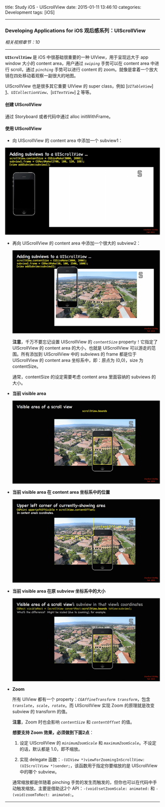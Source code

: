 title: Study iOS - UIScrollView
date: 2015-01-11 13:46:10
categories: Development
tags: [iOS]

---

### Developing Applications for iOS 观后感系列：UIScrollView

*相关视频章节：10*

<!--more-->

---

**`UIScrollView`** 是 iOS 中很基础很重要的一种 UIView，用于呈现远大于 app window 大小的 content area，用户通过 *`swiping`* 手势可以在 content area 中进行 scroll，通过 *`pinching`* 手势可以进行 content 的 zoom。就像是拿着一个放大镜在四处移动着观察一副很大的地图。

UIScrollView 也是很多其它重要 UIView 的 super class，例如 [*`UITableView`*] [1]、*`UICollectionView`*、[*`UITextView`*] [2] 等等。

#### 创建 UIScrollView

通过 Storyboard 或者代码中通过 alloc initWithFrame。

#### 使用 UIScrollView

* 向 UIScrollView 的 content area 中添加一个 subview1：

![UIScrollView](/img/Study_iOS_UIScrollView/10.3.UIScrollView.png)

* 再向 UIScrollView 的 content area 中添加一个很大的 subview2：

	![UIScrollView](/img/Study_iOS_UIScrollView/10.4.UIScrollView.png)

	**注意**，千万不要忘记设置 UIScrollView 的 *`contentSize`* property！它指定了 UIScrollView 的 content area 的大小，也就是 UIScrollView 可以游走的范围。所有添加到 UIScrollView 中的 subviews 的 frame 都是位于 UIScrollView 的 content area 坐标系中，即：原点为 (0,0)，size 为 contentSize。

	通常，contentSize 的设定需要考虑 content area 里面容纳的 subviews 的大小。
	
* **当前 visible area**

	![UIScrollView](/img/Study_iOS_UIScrollView/10.6.UIScrollView.png)
	
* **当前 visible area 在 content area 坐标系中的位置**

	![UIScrollView](/img/Study_iOS_UIScrollView/10.5.UIScrollView.png)
	
* **当前 visible area 在原 subview 坐标系中的大小**

	![UIScrollView](/img/Study_iOS_UIScrollView/10.7.UIScrollView.png)
	
* **Zoom**

	所有 UIView 都有一个 property：*`CGAffineTransform transform`*，包含 *`translate`*，*`scale`*，*`rotate`*。而 UIScrollView 实现 Zoom 的原理就是改变 subview 的 transform 的值。
	
	**注意**，Zoom 时也会影响 *`contentSize`* 和 *`contentOffset`* 的值。
	
	**想要支持 Zoom 效果，必须做到下面2点**：
	
	1. 设定 UIScrollView 的 *`minimumZoomScale`* 和 *`maximumZoomScale`*。不设定的话，默认都是 1.0，即不缩放。

	2. 实现 delegate 函数：`-(UIView *)viewForZoomingInScrollView:(UIScrollView *)sender;`，该函数用于指定你要缩放的是 UIScrollView 中的哪个 subview。

	通常缩放都是伴随着 pinching 手势的发生而触发的，但你也可以在代码中手动触发缩放。主要是借助这2个 API：`-(void)setZoomScale: animated:` 和 `-(void)zoomToRect: animated:`。
	
-----

[1]: ../../../../2015/01/11/Study_iOS_UITableView/
[2]: ../../../../2015/01/11/Study_iOS_Common_UI/

